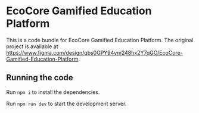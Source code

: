 
  # EcoCore Gamified Education Platform

  This is a code bundle for EcoCore Gamified Education Platform. The original project is available at https://www.figma.com/design/qbs0GPY94ym248hx2Y7qGO/EcoCore-Gamified-Education-Platform.

  ## Running the code

  Run `npm i` to install the dependencies.

  Run `npm run dev` to start the development server.
  